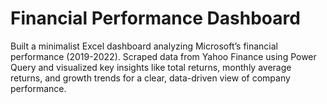 # Financial Performance Dashboard
Built a minimalist Excel dashboard analyzing Microsoft’s financial performance (2019-2022). Scraped data from Yahoo Finance using Power Query and visualized key insights like total returns, monthly average returns, and growth trends for a clear, data-driven view of company performance.
